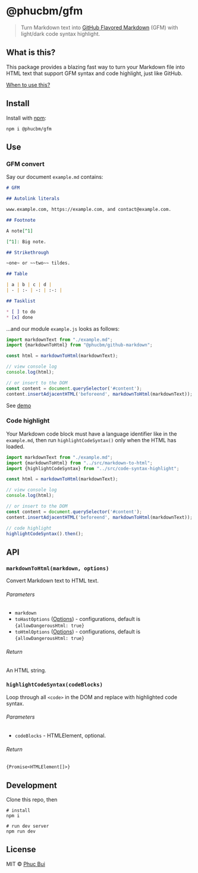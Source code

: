 # @phucbm/gfm

> Turn Markdown text into [GitHub Flavored Markdown](https://github.github.com/gfm/) (GFM) with light/dark code syntax
> highlight.

## What is this?

This package provides a blazing fast way to turn your Markdown file into HTML text that support GFM syntax and code
highlight, just like GitHub.

[When to use this?](https://github.com/syntax-tree/mdast-util-gfm#when-to-use-this)

## Install

Install with [npm](https://docs.npmjs.com/cli/install):

```shell
npm i @phucbm/gfm
```

## Use

### GFM convert

Say our document `example.md` contains:

```markdown
# GFM

## Autolink literals

www.example.com, https://example.com, and contact@example.com.

## Footnote

A note[^1]

[^1]: Big note.

## Strikethrough

~one~ or ~~two~~ tildes.

## Table

| a | b | c | d |
| - | :- | -: | :-: |

## Tasklist

* [ ] to do
* [x] done
```

…and our module `example.js` looks as follows:

```js
import markdownText from "./example.md";
import {markdownToHtml} from "@phucbm/github-markdown";

const html = markdownToHtml(markdownText);

// view console log
console.log(html);

// or insert to the DOM
const content = document.querySelector('#content');
content.insertAdjacentHTML('beforeend', markdownToHtml(markdownText));
```

See [demo](#)

### Code highlight

Your Markdown code block must have a language identifier like in the `example.md`, then run `highlightCodeSyntax()` only
when the HTML has loaded.

```javascript
import markdownText from "./example.md";
import {markdownToHtml} from "../src/markdown-to-html";
import {highlightCodeSyntax} from "../src/code-syntax-highlight";

const html = markdownToHtml(markdownText);

// view console log
console.log(html);

// or insert to the DOM
const content = document.querySelector('#content');
content.insertAdjacentHTML('beforeend', markdownToHtml(markdownText));

// code highlight
highlightCodeSyntax().then();
```

## API

### `markdownToHtml(markdown, options)`

Convert Markdown text to HTML text.

###### Parameters

- `markdown`
- `toHastOptions` ([Options](https://github.com/syntax-tree/mdast-util-to-hast#options)) - configurations, default
  is `{allowDangerousHtml: true}`
- `toHtmlOptions` ([Options](https://github.com/syntax-tree/hast-util-to-html#options)) - configurations, default
  is `{allowDangerousHtml: true}`

###### Return

An HTML string.

### `highlightCodeSyntax(codeBlocks)`

Loop through all `<code>` in the DOM and replace with highlighted code syntax.

###### Parameters

- `codeBlocks` - HTMLElement, optional.

###### Return

`{Promise<HTMLElement[]>}`

## Development

Clone this repo, then

```shell
# install
npm i

# run dev server
npm run dev
```

## License

MIT © [Phuc Bui](https://github.com/phucbm)